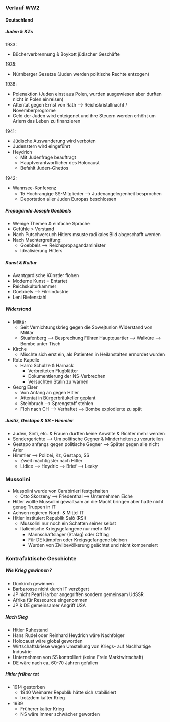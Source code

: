 ### Verlauf WW2
#### Deutschland
##### Juden & KZs
1933:
- Bücherverbrennung & Boykott jüdischer Geschäfte

1935:
- Nürnberger Gesetze (Juden werden politische Rechte entzogen)

1938:
- Polenaktion (Juden einst aus Polen, wurden ausgewiesen aber durften nicht in Polen einreisen)
- Attentat gegen Ernst von Rath --> Reichskristallnacht / Novemberprogrome
- Geld der Juden wird enteigenet und ihre Steuern werden erhöht um Ariern das Leben zu finanzieren

1941:
- Jüdische Auswanderung wird verboten
- Judenstern wird eingeführt
- Heydrich
	- Mit Judenfrage beauftragt
	- Hauptverantwortlicher des Holocaust
	- Befahlt Juden-Ghettos

1942:
- Wannsee-Konferenz
	- 15 Hochrangige SS-Mitglieder --> Judenangelegenheit besprochen
	- Deportation aller Juden Europas beschlossen

##### Propaganda Joseph Goebbels
- Wenige Themen & einfache Sprache
- Gefühle > Verstand
- Nach Putschversuch Hitlers msuste radikales Bild abgeschafft werden
- Nach Machtergreifung:
	- Goebbels --> Reichspropagandaminister
	- Idealisierung Hitlers

##### Kunst & Kultur
- Avantgardische Künstler flohen
- Moderne Kunst = Entartet
- Reichskulturkammer
- Goebbels --> Filmindustrie
- Leni Riefenstahl
  
##### Widerstand
- Militär
	- Seit Vernichtungskrieg gegen die Sowejtunion Widerstand von Militär
	- Stuafenberg --> Besprechung Führer Hauptquartier -->  Walküre --> Bombe unter Tisch
- Kirche
	- Mischte sich erst ein, als Patienten in Heilanstalten ermordet wurden
- Rote Kapelle
	- Harro Schulze & Harnack
		- Verbreiteten Flugblätter
		- Dokumentierung der NS-Verbrechen
		- Versuchten Stalin zu warnen
- Georg Elser
	- Von Anfang an gegen Hitler
	- Attentat in Bürgerbräukeller geplant
	- Steinbruch --> Sprengstoff stehlen
	- Floh nach CH --> Verhaftet --> Bombe explodierte zu spät

##### Justiz, Gestapo & SS - Himmler
- Juden, Sinti, etc. & Frauen durften keine Anwälte & Richter mehr werden
- Sondergerichte --> Um politische Gegner & Minderheiten zu verurteilen
- Gestapo anfangs gegen politische Gegner --> Später gegen alle nicht Arier
- Himmler --> Polizei, Kz, Gestapo, SS
	- Zweit mächtigster nach Hitler
	- Lidice --> Heydric --> Brief --> Leaky

### Mussolini
- Mussolini wurde von Carabinieri festgehalten
	- Otto Skorzeny --> Friedenthal --> Unternehmen Eiche
- Hitler wollte Mussolini gewaltsam an die Macht bringen aber hatte nicht genug Truppen in IT
- Achsen regieren Nord- & Mittel IT
- Hitler instituiert Republik Salò (RSI)
	- Mussolini nur noch ein Schatten seiner selbst
	- Italienische Kriegsgefangene nur mehr IMI
		- Mannschaftslager (Stalag) oder Offlag
		- Für DE kämpfen oder Kreigsgefangene bleiben
		- Wurden von Zivilbevölkerung geächtet und nicht kompensiert

### Kontrafaktische Geschichte
##### Wie Krieg gewinnen?
- Dünkirch gewinnen
- Barbarosse nicht durch IT verzögert
- JP nicht Pearl Harbor angegriffen sondern gemeinsam UdSSR
- Afrika für Ressource eingenommen
- JP & DE gemeinsamer Angriff USA

##### Nach Sieg
- Hitler Ruhestand
- Hans Rudel oder Reinhard Heydrich wäre Nachfolger
- Holocaust wäre global geworden
- Wirtschaftskriese wegen Umstellung von Kriegs- auf Nachhaltige Industrie
- Unternehmen von SS kontrolliert (keine Freie Marktwirtschaft)
- DE wäre nach ca. 60-70 Jahren gefallen

##### Hitler früher tot
- 1914 gestorben
	- 1940 Weimarer Republik hätte sich stabilisiert
	- trotzdem kalter Krieg
- 1939
	- Früherer kalter Krieg
	- NS wäre immer schwächer geworden